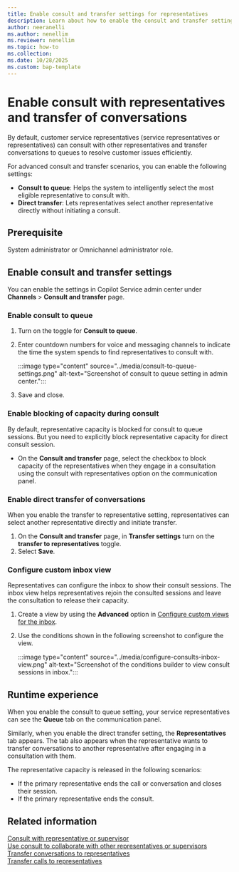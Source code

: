 ```yaml
---
title: Enable consult and transfer settings for representatives
description: Learn about how to enable the consult and transfer settings for conversations so that representatives can efficiently select a supervisor or another representative to consult with or transfer the conversation in Dynamics 365 Contact Center and Customer Service.
author: neeranelli
ms.author: nenellim
ms.reviewer: nenellim
ms.topic: how-to 
ms.collection:
ms.date: 10/28/2025
ms.custom: bap-template
---
```


# Enable consult with representatives and transfer of conversations

By default, customer service representatives (service representatives or representatives) can consult with other representatives and transfer conversations to queues to resolve customer issues efficiently.

For advanced consult and transfer scenarios, you can enable the following settings:

- **Consult to queue**: Helps the system to intelligently select the most eligible representative to consult with.
- **Direct transfer**: Lets representatives select another representative directly without initiating a consult.

## Prerequisite

System administrator or Omnichannel administrator role.

## Enable consult and transfer settings

You can enable the settings in Copilot Service admin center under **Channels** > **Consult and transfer** page.

### Enable consult to queue

1. Turn on the toggle for **Consult to queue**.

1. Enter countdown numbers for voice and messaging channels to indicate the time the system spends to find representatives to consult with.

   :::image type="content" source="../media/consult-to-queue-settings.png" alt-text="Screenshot of consult to queue setting in admin center.":::

1. Save and close.

### Enable blocking of capacity during consult

By default, representative capacity is blocked for consult to queue sessions. But you need to explicitly block representative capacity for direct consult session.

- On the **Consult and transfer** page, select the checkbox to block capacity of the representatives when they engage in a consultation using the consult with representatives option on the communication panel.

### Enable direct transfer of conversations

When you enable the transfer to representative setting, representatives can select another representative directly and initiate transfer.

1. On the **Consult and transfer** page, in **Transfer settings** turn on the **transfer to representatives** toggle.
1. Select **Save**.

### Configure custom inbox view

Representatives can configure the inbox to show their consult sessions. The inbox view helps representatives rejoin the consulted sessions and leave the consultation to release their capacity.

1. Create a view by using the **Advanced** option in [Configure custom views for the inbox](configure-inbox.md#configure-custom-views-for-the-inbox).
1. Use the conditions shown in the following screenshot to configure the view.

   :::image type="content" source="../media/configure-consults-inbox-view.png" alt-text="Screenshot of the conditions builder to view consult sessions in inbox.":::

## Runtime experience

When you enable the consult to queue setting, your service representatives can see the **Queue** tab on the communication panel.

Similarly, when you enable the direct transfer setting, the **Representatives** tab appears. The tab also appears when the representative wants to transfer conversations to another representative after engaging in a consultation with them.

The representative capacity is released in the following scenarios:

- If the primary representative ends the call or conversation and closes their session.
- If the primary representative ends the consult.

## Related information

[Consult with representative or supervisor](../use/oc-conversation-control.md#consult-with-representative-or-supervisor)  
[Use consult to collaborate with other representatives or supervisors](../use/voice-channel-transfer-consult.md#use-consult-to-collaborate-with-other-representatives-or-supervisors)  
[Transfer conversations to representatives](../use/oc-conversation-control.md#transfer-conversations)  
[Transfer calls to representatives](../use/voice-channel-transfer-consult.md#transfer-calls)